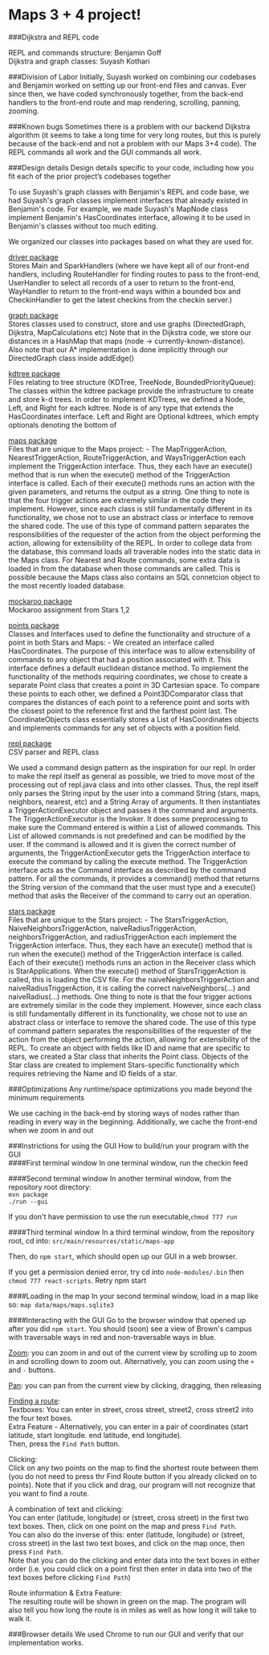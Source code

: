 # Maps 3 + 4 project! #


###Dijkstra and REPL code

REPL and commands structure: Benjamin Goff\
Dijkstra and graph classes: Suyash Kothari

###Division of Labor
Initially, Suyash worked on combining our codebases and Benjamin worked on setting up our front-end files and canvas. Ever since then, we have coded synchronously together, from the back-end handlers to the front-end route and map rendering, scrolling, panning, zooming. 


###Known bugs
Sometimes there is a problem with our backend Dijkstra algorithm (it seems to take a long time for very long routes, but this is purely because of the back-end and not a problem with our Maps 3+4 code). The REPL commands all work and the GUI commands all work. 

###Design details
Design details specific to your code, including how you fit each of the prior project’s codebases together

To use Suyash's graph classes with Benjamin's REPL and code base, we had Suyash's graph classes implement interfaces that already existed in Benjamin's code. For example, we made Suyash's MapNode class implement Benjamin's HasCoordinates interface, allowing it to be used in Benjamin's classes without too much editing.

We organized our classes into packages based on what they are used for. 

<ins>driver package</ins>  
Stores Main and SparkHandlers (where we have kept all of our front-end handlers, including RouteHandler for finding routes to pass to the front-end, UserHandler to select all records of a user to return to the front-end, WayHandler to return to the front-end ways within a bounded box and CheckinHandler to get the latest checkins from the checkin server.)  

<ins>graph package</ins>  
Stores classes used to construct, store and use graphs (DirectedGraph, Dijkstra, MapCalculations etc)
Note that in the Dijkstra code, we store our distances in a HashMap that maps (node -> currently-known-distance).  
Also note that our A* implementation is done implicitly through our DirectedGraph class inside addEdge()

<ins>kdtree package</ins>  
Files relating to tree structure (KDTree, TreeNode, BoundedPriorityQueue):
The classes within the kdtree package provide the infrastructure to create and store k-d trees. In order to implement KDTrees, we defined a Node, Left, and Right
  for each kdtree. Node is of any type that extends the HasCoordinates interface. Left and Right are Optional kdtrees, which empty optionals denoting the bottom
  of

<ins>maps package</ins>  
Files that are unique to the Maps project: - The MapTriggerAction, NearestTriggerAction, RouteTriggerAction, and WaysTriggerAction each implement the TriggerAction interface.
Thus, they each have an execute() method that is run when the execute() method of the TriggerAction interface is called.
Each of their execute() methods runs an action with the given parameters, and returns the output as a string.
One thing to note is that the four trigger actions are extremely similar in the code they implement.
However, since each class is still fundamentally different in its functionality, we chose not to use an abstract class or interface to remove the shared code.
The use of this type of command pattern separates the responsibilities of the requester of the action from the object performing the action, allowing for extensibility of the REPL.
In order to college data from the database, this command loads all traverable nodes into the static data in the Maps class. For Nearest and Route commands,
some extra data is loaded in from the database when those commands are called. This is possible because the Maps class also contains an SQL connetcion object to the
most recently loaded database.  

<ins>mockaroo package</ins>  
Mockaroo assignment from Stars 1,2  

<ins>points package</ins>  
Classes and Interfaces used to define the functionality and structure of a point in both Stars and Maps: - We created an interface called HasCoordinates. The purpose of this interface was to allow extensibility of commands to any object that had a position associated with it.
This interface defines a default euclidean distance method. To implement the functionality of the methods requiring coordinates, we chose to create a separate Point class that creates a point in 3D Cartesian space.
To compare these points to each other, we defined a Point3DComparator class that compares the distances of each point to a reference point and sorts with the closest point to the reference first and the farthest point last.
The CoordinateObjects class essentially stores a List of HasCoordinates objects and implements commands for any set of objects with a position field.  

<ins>repl package</ins>  
CSV parser and REPL class

We used a command design pattern as the inspiration for our repl. In order to make the repl itself as general as possible, we tried to move most of the processing out of repl.java class and into other classes.
Thus, the repl itself only parses the String input by the user into a command String (stars, maps, neighbors, nearest, etc) and a String Array of arguments.
It then instantiates a TriggerActionExecutor object and passes it the command and arguments. The TriggerActionExecutor is the Invoker.
It does some preprocessing to make sure the Command entered is within a List of allowed commands.
This List of allowed commands is not predefined and can be modified by the user. If the command is allowed and it is given the correct number of arguments,
the TriggerActionExecutor gets the TriggerAction interface to execute the command by calling the execute method. The TriggerAction interface acts as the Command interface as described by the command pattern.
For all the commands, it provides a command() method that returns the String version of the command that the user must type and a execute() method that asks the Receiver of the command to carry out an operation.

<ins>stars package</ins>  
Files that are unique to the Stars project: - The StarsTriggerAction, NaiveNeighborsTriggerAction, naiveRadiusTriggerAction, neighborsTriggerAction, and radiusTriggerAction each implement the TriggerAction interface.
Thus, they each have an execute() method that is run when the execute() method of the TriggerAction interface is called.
Each of their execute() methods runs an action in the Receiver class which is StarApplications. When the execute() method of StarsTriggerAction is called, this is loading the CSV file.
For the naiveNeighborsTriggerAction and naiveRadiusTriggerAction, it is calling the correct naiveNeighbors(...) and naiveRadius(...) methods. One thing to note is that the four trigger actions are extremely similar in the code they implement.
However, since each class is still fundamentally different in its functionality, we chose not to use an abstract class or interface to remove the shared code.
The use of this type of command pattern separates the responsibilities of the requester of the action from the object performing the action, allowing for extensibility of the REPL.
To create an object with fields like ID and name that are specific to stars, we created a Star class that inherits the Point class.
Objects of the Star class are created to implement Stars-specific functionality which requires retrieving the Name and ID fields of a star.

###Optimizations
Any runtime/space optimizations you made beyond the minimum requirements

We use caching in the back-end by storing ways of nodes rather than reading in every way in the beginning. Additionally, we cache the front-end when we zoom in and out 

###Instrictions for using the GUI
How to build/run your program with the GUI\
####First terminal window
In one terminal window, run the checkin feed 

####Second terminal window
In another terminal window, from the repository root directory:\
`mvn package`\
`./run --gui`

If you don't have permission to use the run executable,`chmod 777 run`

####Third terminal window
In a third terminal window, from the repository root, cd into:
`src/main/resources/static/maps-app`

Then, do `npm start`, which should open up our GUI in a web browser.

If you get a permission denied error, try cd into `node-modules/.bin` then `chmod 777 react-scripts`. Retry npm start

####Loading in the map
In your second terminal window, load in a map like so: 
`map data/maps/maps.sqlite3`

####Interacting with the GUI
Go to the browser window that opened up after you did `npm start`. You should (soon) see a view of Brown's campus with traversable ways in red and non-traversable ways in blue.  

<ins>Zoom</ins>: you can zoom in and out of the current view by scrolling up to zoom in and scrolling down to zoom out. Alternatively, you can zoom using the `+` and `-` buttons.  

<ins>Pan</ins>: you can pan from the current view by clicking, dragging, then releasing  

<ins>Finding a route</ins>:  
Textboxes: 
You can enter in street, cross street, street2, cross street2 into the four text boxes.  
Extra Feature - Alternatively, you can enter in a pair of coordinates (start latitude, start longitude. end latitude, end longitude).  
Then, press the `Find Path` button. 

Clicking:  
Click on any two points on the map to find the shortest route between them (you do not need to press thr Find Route button if you already clicked on to points). Note that if you click and drag, our program will not recognize that you want to find a route.

A combination of text and clicking:  
You can enter (latitude, longitude) or (street, cross street) in the first two text boxes. Then, click on one point on the map and press `Find Path`.  
You can also do the inverse of this: enter (latitude, longitude) or (street, cross street) in the last two text boxes, and click on the map once, then press `Find Path`.  
Note that you can do the clicking and enter data into the text boxes in either order (i.e. you could click on a point first then enter in data into two of the text boxes before clicking `Find Path`)

Route information & Extra Feature:  
The resulting route will be shown in green on the map. The program will also tell you how long the route is in miles as well as how long it will take to walk it.

###Browser details
We used Chrome to run our GUI and verify that our implementation works.
